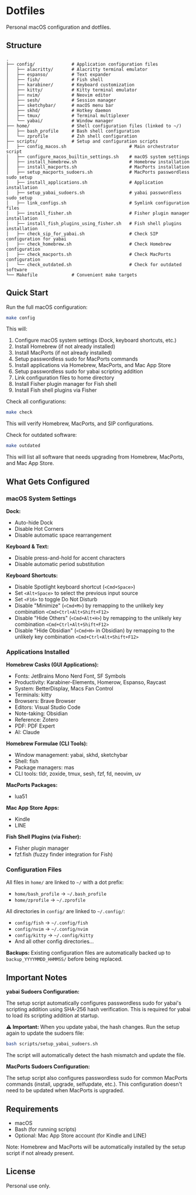 # Dotfiles

Personal macOS configuration and dotfiles.

## Structure

```
.
├── config/              # Application configuration files
│   ├── alacritty/       # Alacritty terminal emulator
│   ├── espanso/         # Text expander
│   ├── fish/            # Fish shell
│   ├── karabiner/       # Keyboard customization
│   ├── kitty/           # Kitty terminal emulator
│   ├── nvim/            # Neovim editor
│   ├── sesh/            # Session manager
│   ├── sketchybar/      # macOS menu bar
│   ├── skhd/            # Hotkey daemon
│   ├── tmux/            # Terminal multiplexer
│   └── yabai/           # Window manager
├── home/                # Shell configuration files (linked to ~/)
│   ├── bash_profile     # Bash shell configuration
│   └── zprofile         # Zsh shell configuration
├── scripts/             # Setup and configuration scripts
│   ├── config_macos.sh                        # Main orchestrator script
│   ├── configure_macos_builtin_settings.sh    # macOS system settings
│   ├── install_homebrew.sh                    # Homebrew installation
│   ├── install_macports.sh                    # MacPorts installation
│   ├── setup_macports_sudoers.sh              # MacPorts passwordless sudo setup
│   ├── install_applications.sh                # Application installation
│   ├── setup_yabai_sudoers.sh                 # yabai passwordless sudo setup
│   ├── link_configs.sh                        # Symlink configuration files
│   ├── install_fisher.sh                      # Fisher plugin manager installation
│   ├── install_fish_plugins_using_fisher.sh   # Fish shell plugins installation
│   ├── check_sip_for_yabai.sh                 # Check SIP configuration for yabai
│   ├── check_homebrew.sh                      # Check Homebrew configuration
│   ├── check_macports.sh                      # Check MacPorts configuration
│   └── check_outdated.sh                      # Check for outdated software
└── Makefile             # Convenient make targets

```

## Quick Start

Run the full macOS configuration:

```bash
make config
```

This will:
1. Configure macOS system settings (Dock, keyboard shortcuts, etc.)
2. Install Homebrew (if not already installed)
3. Install MacPorts (if not already installed)
4. Setup passwordless sudo for MacPorts commands
5. Install applications via Homebrew, MacPorts, and Mac App Store
6. Setup passwordless sudo for yabai scripting addition
7. Link configuration files to home directory
8. Install Fisher plugin manager for Fish shell
9. Install Fish shell plugins via Fisher

Check all configurations:

```bash
make check
```

This will verify Homebrew, MacPorts, and SIP configurations.

Check for outdated software:

```bash
make outdated
```

This will list all software that needs upgrading from Homebrew, MacPorts, and Mac App Store.

## What Gets Configured

### macOS System Settings

**Dock:**
- Auto-hide Dock
- Disable Hot Corners
- Disable automatic space rearrangement

**Keyboard & Text:**
- Disable press-and-hold for accent characters
- Disable automatic period substitution

**Keyboard Shortcuts:**
- Disable Spotlight keyboard shortcut (`<Cmd+Space>`)
- Set `<Alt+Space>` to select the previous input source 
- Set `<F16>` to toggle Do Not Disturb
- Disable "Minimize" (`<Cmd+M>`) by remapping to the unlikely key combination `<Cmd+Ctrl+Alt+Shift+F12>`
- Disable "Hide Others" (`<Cmd+Alt+H>`) by remapping to the unlikely key combination `<Cmd+Ctrl+Alt+Shift+F12>`
- Disable "Hide Obsidian" (`<Cmd+H>` in Obsidian) by remapping to the unlikely key combination `<Cmd+Ctrl+Alt+Shift+F12>`

### Applications Installed

**Homebrew Casks (GUI Applications):**
- Fonts: JetBrains Mono Nerd Font, SF Symbols
- Productivity: Karabiner-Elements, Homerow, Espanso, Raycast
- System: BetterDisplay, Macs Fan Control
- Terminals: kitty
- Browsers: Brave Browser
- Editors: Visual Studio Code
- Note-taking: Obsidian
- Reference: Zotero
- PDF: PDF Expert
- AI: Claude

**Homebrew Formulae (CLI Tools):**
- Window management: yabai, skhd, sketchybar
- Shell: fish
- Package managers: mas
- CLI tools: tldr, zoxide, tmux, sesh, fzf, fd, neovim, uv

**MacPorts Packages:**
- lua51

**Mac App Store Apps:**
- Kindle
- LINE

**Fish Shell Plugins (via Fisher):**
- Fisher plugin manager
- fzf.fish (fuzzy finder integration for Fish)

### Configuration Files

All files in `home/` are linked to `~/` with a dot prefix:
- `home/bash_profile` → `~/.bash_profile`
- `home/zprofile` → `~/.zprofile`

All directories in `config/` are linked to `~/.config/`:
- `config/fish` → `~/.config/fish`
- `config/nvim` → `~/.config/nvim`
- `config/kitty` → `~/.config/kitty`
- And all other config directories...

**Backups:**
Existing configuration files are automatically backed up to `backup_YYYYMMDD_HHMMSS/` before being replaced.

## Important Notes

**yabai Sudoers Configuration:**

The setup script automatically configures passwordless sudo for yabai's scripting addition using SHA-256 hash verification. This is required for yabai to load its scripting addition at startup.

**⚠️ Important:** When you update yabai, the hash changes. Run the setup again to update the sudoers file:

```bash
bash scripts/setup_yabai_sudoers.sh
```

The script will automatically detect the hash mismatch and update the file.

**MacPorts Sudoers Configuration:**

The setup script also configures passwordless sudo for common MacPorts commands (install, upgrade, selfupdate, etc.). This configuration doesn't need to be updated when MacPorts is upgraded.

## Requirements

- macOS
- Bash (for running scripts)
- Optional: Mac App Store account (for Kindle and LINE)

Note: Homebrew and MacPorts will be automatically installed by the setup script if not already present.

## License

Personal use only.
